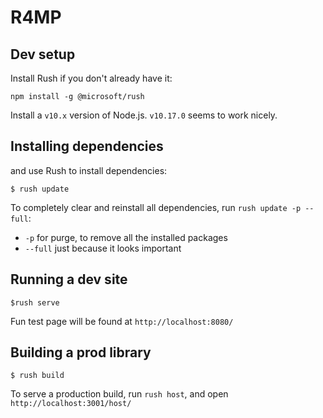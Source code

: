 # R4MP

## Dev setup

Install Rush if you don't already have it:

```
npm install -g @microsoft/rush
```

Install a `v10.x` version of Node.js. `v10.17.0` seems to work nicely.

## Installing dependencies

and use Rush to install dependencies:

```
$ rush update
```

To completely clear and reinstall all dependencies, run `rush update -p --full`:

-   `-p` for purge, to remove all the installed packages
-   `--full` just because it looks important

## Running a dev site

```
$rush serve
```

Fun test page will be found at `http://localhost:8080/`

## Building a prod library

```
$ rush build
```

To serve a production build, run `rush host`, and open `http://localhost:3001/host/`
